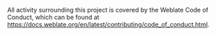 All activity surrounding this project is covered by the Weblate Code of
Conduct, which can be found at
<https://docs.weblate.org/en/latest/contributing/code_of_conduct.html>.
